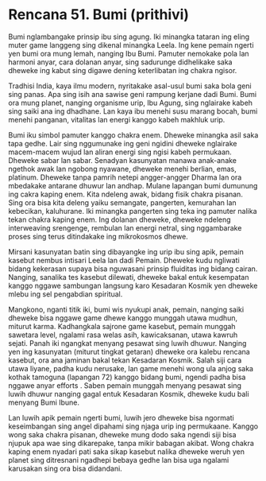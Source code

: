 # Rencana 51. Bumi (prithivi)

Bumi nglambangake prinsip ibu sing agung. Iki minangka tataran ing eling muter game langgeng sing dikenal minangka Leela. Ing kene pemain ngerti yen bumi ora mung lemah, nanging Ibu Bumi. Pamuter nemokake pola lan harmoni anyar, cara dolanan anyar, sing sadurunge didhelikake saka dheweke ing kabut sing digawe dening keterlibatan ing chakra ngisor.

Tradhisi India, kaya ilmu modern, nyritakake asal-usul bumi saka bola geni sing panas. Apa sing isih ana sawise geni rampung kerjane dadi Bumi. Bumi ora mung planet, nanging organisme urip, Ibu Agung, sing nglairake kabeh sing saiki ana ing dhadhane. Lan kaya ibu menehi susu marang bocah, bumi menehi panganan, vitalitas lan energi kanggo kabeh makhluk urip.

Bumi iku simbol pamuter kanggo chakra enem. Dheweke minangka asil saka tapa gedhe. Lair sing nggumunake ing geni ngidini dheweke nglairake macem-macem wujud lan aliran energi sing ngisi kabeh permukaan. Dheweke sabar lan sabar. Senadyan kasunyatan manawa anak-anake ngethok awak lan ngobong nyawane, dheweke menehi berlian, emas, platinum. Dheweke tanpa pamrih netepi angger-angger Dharma lan ora mbedakake antarane dhuwur lan andhap. Mulane lapangan bumi dumunung ing cakra kaping enem. Kita ndeleng awak, bidang fisik chakra pisanan. Sing ora bisa kita deleng yaiku semangate, pangerten, kemurahan lan kebecikan, kaluhurane. Iki minangka pangerten sing teka ing pamuter nalika tekan chakra kaping enem. Ing dolanan dheweke, dheweke ndeleng interweaving srengenge, rembulan lan energi netral, sing nggambarake proses sing terus ditindakake ing mikrokosmos dhewe.

Mirsani kasunyatan batin sing dibayangke ing urip ibu sing apik, pemain kasebut nembus intisari Leela lan dadi Pemain. Dheweke kudu ngliwati bidang kekerasan supaya bisa nguwasani prinsip fluiditas ing bidang cairan. Nanging, sanalika tes kasebut dilewati, dheweke bakal entuk kesempatan kanggo nggawe sambungan langsung karo Kesadaran Kosmik yen dheweke mlebu ing sel pengabdian spiritual.

Mangkono, nganti titik iki, bumi wis nyukupi anak, pemain, nanging saiki dheweke bisa nggawe game dhewe kanggo munggah utawa mudhun, miturut karma. Kadhangkala sajrone game kasebut, pemain munggah sawetara level, ngalami rasa welas asih, kawicaksanan, utawa kawruh sejati. Panah iki ngangkat menyang pesawat sing luwih dhuwur. Nanging yen ing kasunyatan (miturut tingkat getaran) dheweke ora kalebu rencana kasebut, ora ana jaminan bakal tekan Kesadaran Kosmik. Salah siji cara utawa liyane, padha kudu nerusake, lan game menehi wong ula anjog saka kothak tamoguna (lapangan 72) kanggo bidang bumi, ngendi padha bisa nggawe anyar efforts . Saben pemain munggah menyang pesawat sing luwih dhuwur nanging gagal entuk Kesadaran Kosmik, dheweke kudu bali menyang Bumi Ibune.

Lan luwih apik pemain ngerti bumi, luwih jero dheweke bisa ngormati keseimbangan sing angel dipahami sing njaga urip ing permukaane. Kanggo wong saka chakra pisanan, dheweke mung dodo saka ngendi siji bisa njupuk apa wae sing dikarepake, tanpa mikir babagan akibat. Wong chakra kaping enem nyadari pati saka sikap kasebut nalika dheweke weruh yen planet sing ditresnani ngadhepi bebaya gedhe lan bisa uga ngalami karusakan sing ora bisa didandani.
